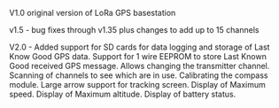 V1.0 original version of LoRa GPS basestation

v1.5 - bug fixes through v1.35 plus changes to add up to 15 channels

V2.0 - Added support for SD cards for data logging and storage of Last Know Good GPS data. Support for 1 wire EEPROM to store Last Known Good received GPS message. Allows changing the transmitter channel. Scanning of channels to see which are in use. Calibrating the compass module. Large arrow support for tracking screen. Display of Maximum speed. Display of Maximum altitude. Display of battery status.
